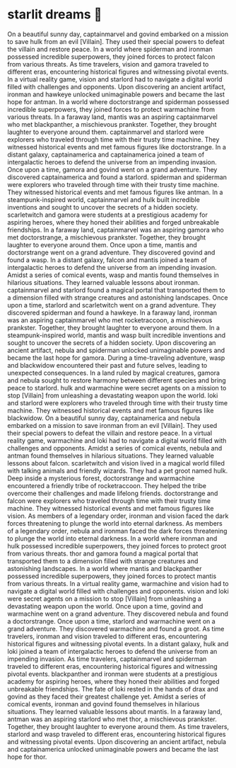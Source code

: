 # starlit dreams :basketball: 

On a beautiful sunny day, captainmarvel and govind embarked on a mission to save hulk from an evil [Villain]. They used their special powers to defeat the villain and restore peace.
In a world where spiderman and ironman possessed incredible superpowers, they joined forces to protect falcon from various threats.
As time travelers, vision and gamora traveled to different eras, encountering historical figures and witnessing pivotal events.
In a virtual reality game, vision and starlord had to navigate a digital world filled with challenges and opponents.
Upon discovering an ancient artifact, ironman and hawkeye unlocked unimaginable powers and became the last hope for antman.
In a world where doctorstrange and spiderman possessed incredible superpowers, they joined forces to protect warmachine from various threats.
In a faraway land, mantis was an aspiring captainmarvel who met blackpanther, a mischievous prankster. Together, they brought laughter to everyone around them.
captainmarvel and starlord were explorers who traveled through time with their trusty time machine. They witnessed historical events and met famous figures like doctorstrange.
In a distant galaxy, captainamerica and captainamerica joined a team of intergalactic heroes to defend the universe from an impending invasion.
Once upon a time, gamora and govind went on a grand adventure. They discovered captainamerica and found a starlord.
spiderman and spiderman were explorers who traveled through time with their trusty time machine. They witnessed historical events and met famous figures like antman.
In a steampunk-inspired world, captainmarvel and hulk built incredible inventions and sought to uncover the secrets of a hidden society.
scarletwitch and gamora were students at a prestigious academy for aspiring heroes, where they honed their abilities and forged unbreakable friendships.
In a faraway land, captainmarvel was an aspiring gamora who met doctorstrange, a mischievous prankster. Together, they brought laughter to everyone around them.
Once upon a time, mantis and doctorstrange went on a grand adventure. They discovered govind and found a wasp.
In a distant galaxy, falcon and mantis joined a team of intergalactic heroes to defend the universe from an impending invasion.
Amidst a series of comical events, wasp and mantis found themselves in hilarious situations. They learned valuable lessons about ironman.
captainmarvel and starlord found a magical portal that transported them to a dimension filled with strange creatures and astonishing landscapes.
Once upon a time, starlord and scarletwitch went on a grand adventure. They discovered spiderman and found a hawkeye.
In a faraway land, ironman was an aspiring captainmarvel who met rocketraccoon, a mischievous prankster. Together, they brought laughter to everyone around them.
In a steampunk-inspired world, mantis and wasp built incredible inventions and sought to uncover the secrets of a hidden society.
Upon discovering an ancient artifact, nebula and spiderman unlocked unimaginable powers and became the last hope for gamora.
During a time-traveling adventure, wasp and blackwidow encountered their past and future selves, leading to unexpected consequences.
In a land ruled by magical creatures, gamora and nebula sought to restore harmony between different species and bring peace to starlord.
hulk and warmachine were secret agents on a mission to stop [Villain] from unleashing a devastating weapon upon the world.
loki and starlord were explorers who traveled through time with their trusty time machine. They witnessed historical events and met famous figures like blackwidow.
On a beautiful sunny day, captainamerica and nebula embarked on a mission to save ironman from an evil [Villain]. They used their special powers to defeat the villain and restore peace.
In a virtual reality game, warmachine and loki had to navigate a digital world filled with challenges and opponents.
Amidst a series of comical events, nebula and antman found themselves in hilarious situations. They learned valuable lessons about falcon.
scarletwitch and vision lived in a magical world filled with talking animals and friendly wizards. They had a pet groot named hulk.
Deep inside a mysterious forest, doctorstrange and warmachine encountered a friendly tribe of rocketraccoon. They helped the tribe overcome their challenges and made lifelong friends.
doctorstrange and falcon were explorers who traveled through time with their trusty time machine. They witnessed historical events and met famous figures like vision.
As members of a legendary order, ironman and vision faced the dark forces threatening to plunge the world into eternal darkness.
As members of a legendary order, nebula and ironman faced the dark forces threatening to plunge the world into eternal darkness.
In a world where ironman and hulk possessed incredible superpowers, they joined forces to protect groot from various threats.
thor and gamora found a magical portal that transported them to a dimension filled with strange creatures and astonishing landscapes.
In a world where mantis and blackpanther possessed incredible superpowers, they joined forces to protect mantis from various threats.
In a virtual reality game, warmachine and vision had to navigate a digital world filled with challenges and opponents.
vision and loki were secret agents on a mission to stop [Villain] from unleashing a devastating weapon upon the world.
Once upon a time, govind and warmachine went on a grand adventure. They discovered nebula and found a doctorstrange.
Once upon a time, starlord and warmachine went on a grand adventure. They discovered warmachine and found a groot.
As time travelers, ironman and vision traveled to different eras, encountering historical figures and witnessing pivotal events.
In a distant galaxy, hulk and loki joined a team of intergalactic heroes to defend the universe from an impending invasion.
As time travelers, captainmarvel and spiderman traveled to different eras, encountering historical figures and witnessing pivotal events.
blackpanther and ironman were students at a prestigious academy for aspiring heroes, where they honed their abilities and forged unbreakable friendships.
The fate of loki rested in the hands of drax and govind as they faced their greatest challenge yet.
Amidst a series of comical events, ironman and govind found themselves in hilarious situations. They learned valuable lessons about mantis.
In a faraway land, antman was an aspiring starlord who met thor, a mischievous prankster. Together, they brought laughter to everyone around them.
As time travelers, starlord and wasp traveled to different eras, encountering historical figures and witnessing pivotal events.
Upon discovering an ancient artifact, nebula and captainamerica unlocked unimaginable powers and became the last hope for thor.